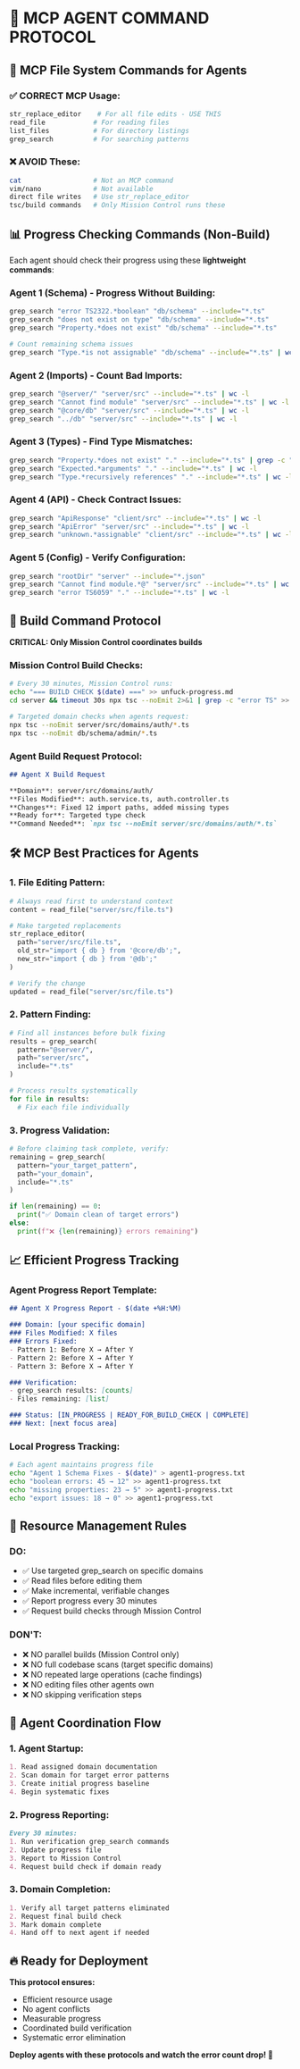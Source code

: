 # 🤖 MCP AGENT COMMAND PROTOCOL

## 📁 MCP File System Commands for Agents

### ✅ CORRECT MCP Usage:
```bash
str_replace_editor    # For all file edits - USE THIS
read_file            # For reading files  
list_files           # For directory listings
grep_search          # For searching patterns
```

### ❌ AVOID These:
```bash
cat                  # Not an MCP command
vim/nano             # Not available
direct file writes   # Use str_replace_editor
tsc/build commands   # Only Mission Control runs these
```

## 📊 Progress Checking Commands (Non-Build)

Each agent should check their progress using these **lightweight commands**:

### Agent 1 (Schema) - Progress Without Building:
```bash
grep_search "error TS2322.*boolean" "db/schema" --include="*.ts"
grep_search "does not exist on type" "db/schema" --include="*.ts"
grep_search "Property.*does not exist" "db/schema" --include="*.ts"

# Count remaining schema issues
grep_search "Type.*is not assignable" "db/schema" --include="*.ts" | wc -l
```

### Agent 2 (Imports) - Count Bad Imports:
```bash
grep_search "@server/" "server/src" --include="*.ts" | wc -l
grep_search "Cannot find module" "server/src" --include="*.ts" | wc -l
grep_search "@core/db" "server/src" --include="*.ts" | wc -l
grep_search "../db" "server/src" --include="*.ts" | wc -l
```

### Agent 3 (Types) - Find Type Mismatches:
```bash
grep_search "Property.*does not exist" "." --include="*.ts" | grep -c "User"
grep_search "Expected.*arguments" "." --include="*.ts" | wc -l
grep_search "Type.*recursively references" "." --include="*.ts" | wc -l
```

### Agent 4 (API) - Check Contract Issues:
```bash
grep_search "ApiResponse" "client/src" --include="*.ts" | wc -l
grep_search "ApiError" "server/src" --include="*.ts" | wc -l
grep_search "unknown.*assignable" "client/src" --include="*.ts" | wc -l
```

### Agent 5 (Config) - Verify Configuration:
```bash
grep_search "rootDir" "server" --include="*.json"
grep_search "Cannot find module.*@" "server/src" --include="*.ts" | wc -l
grep_search "error TS6059" "." --include="*.ts" | wc -l
```

## 🚦 Build Command Protocol

**CRITICAL: Only Mission Control coordinates builds**

### Mission Control Build Checks:
```bash
# Every 30 minutes, Mission Control runs:
echo "=== BUILD CHECK $(date) ===" >> unfuck-progress.md
cd server && timeout 30s npx tsc --noEmit 2>&1 | grep -c "error TS" >> unfuck-progress.md

# Targeted domain checks when agents request:
npx tsc --noEmit server/src/domains/auth/*.ts
npx tsc --noEmit db/schema/admin/*.ts
```

### Agent Build Request Protocol:
```markdown
## Agent X Build Request

**Domain**: server/src/domains/auth/
**Files Modified**: auth.service.ts, auth.controller.ts
**Changes**: Fixed 12 import paths, added missing types
**Ready for**: Targeted type check
**Command Needed**: `npx tsc --noEmit server/src/domains/auth/*.ts`
```

## 🛠️ MCP Best Practices for Agents

### 1. File Editing Pattern:
```python
# Always read first to understand context
content = read_file("server/src/file.ts")

# Make targeted replacements
str_replace_editor(
  path="server/src/file.ts",
  old_str="import { db } from '@core/db';",
  new_str="import { db } from '@db';"
)

# Verify the change
updated = read_file("server/src/file.ts")
```

### 2. Pattern Finding:
```python
# Find all instances before bulk fixing
results = grep_search(
  pattern="@server/",
  path="server/src",
  include="*.ts"
)

# Process results systematically
for file in results:
  # Fix each file individually
```

### 3. Progress Validation:
```python
# Before claiming task complete, verify:
remaining = grep_search(
  pattern="your_target_pattern",
  path="your_domain",
  include="*.ts"
)

if len(remaining) == 0:
  print("✅ Domain clean of target errors")
else:
  print(f"❌ {len(remaining)} errors remaining")
```

## 📈 Efficient Progress Tracking

### Agent Progress Report Template:
```markdown
## Agent X Progress Report - $(date +%H:%M)

### Domain: [your specific domain]
### Files Modified: X files
### Errors Fixed:
- Pattern 1: Before X → After Y  
- Pattern 2: Before X → After Y
- Pattern 3: Before X → After Y

### Verification:
- grep_search results: [counts]
- Files remaining: [list]

### Status: [IN_PROGRESS | READY_FOR_BUILD_CHECK | COMPLETE]
### Next: [next focus area]
```

### Local Progress Tracking:
```bash
# Each agent maintains progress file
echo "Agent 1 Schema Fixes - $(date)" > agent1-progress.txt
echo "boolean errors: 45 → 12" >> agent1-progress.txt
echo "missing properties: 23 → 5" >> agent1-progress.txt
echo "export issues: 18 → 0" >> agent1-progress.txt
```

## 🚨 Resource Management Rules

### DO:
- ✅ Use targeted grep_search on specific domains
- ✅ Read files before editing them
- ✅ Make incremental, verifiable changes
- ✅ Report progress every 30 minutes
- ✅ Request build checks through Mission Control

### DON'T:
- ❌ NO parallel builds (Mission Control only)
- ❌ NO full codebase scans (target specific domains)
- ❌ NO repeated large operations (cache findings)
- ❌ NO editing files other agents own
- ❌ NO skipping verification steps

## 🎯 Agent Coordination Flow

### 1. Agent Startup:
```markdown
1. Read assigned domain documentation
2. Scan domain for target error patterns
3. Create initial progress baseline
4. Begin systematic fixes
```

### 2. Progress Reporting:
```markdown
Every 30 minutes:
1. Run verification grep_search commands
2. Update progress file
3. Report to Mission Control
4. Request build check if domain ready
```

### 3. Domain Completion:
```markdown
1. Verify all target patterns eliminated
2. Request final build check
3. Mark domain complete
4. Hand off to next agent if needed
```

## 🔥 Ready for Deployment

**This protocol ensures:**
- Efficient resource usage
- No agent conflicts  
- Measurable progress
- Coordinated build verification
- Systematic error elimination

**Deploy agents with these protocols and watch the error count drop! 🚀**